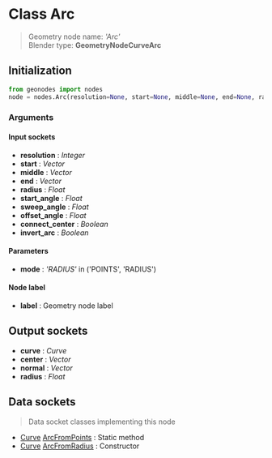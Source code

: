 
# Class Arc

> Geometry node name: _'Arc'_<br>Blender type:  **GeometryNodeCurveArc**

## Initialization


```python
from geonodes import nodes
node = nodes.Arc(resolution=None, start=None, middle=None, end=None, radius=None, start_angle=None, sweep_angle=None, offset_angle=None, connect_center=None, invert_arc=None, mode='RADIUS', label=None)
```


### Arguments


#### Input sockets



- **resolution** : _Integer_
- **start** : _Vector_
- **middle** : _Vector_
- **end** : _Vector_
- **radius** : _Float_
- **start_angle** : _Float_
- **sweep_angle** : _Float_
- **offset_angle** : _Float_
- **connect_center** : _Boolean_
- **invert_arc** : _Boolean_



#### Parameters



- **mode** : _'RADIUS'_ in ('POINTS', 'RADIUS')



#### Node label



- **label** : Geometry node label



## Output sockets



- **curve** : _Curve_
- **center** : _Vector_
- **normal** : _Vector_
- **radius** : _Float_



## Data sockets

> Data socket classes implementing this node


- [Curve](./sockets/Curve.md) [ArcFromPoints](./sockets/Curve.md#arcfrompoints) : Static method
- [Curve](./sockets/Curve.md) [ArcFromRadius](./sockets/Curve.md#arcfromradius) : Constructor


